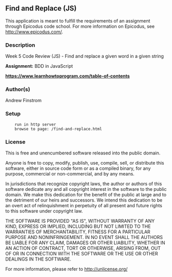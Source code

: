 ## Find and Replace (JS) ##

This application is meant to fulfill the requirements of an assignment through Epicodus code school. For more information on Epicodus, see <http://www.epicodus.com/>.

### Description ###

Week 5 Code Review (JS) - Find and replace a given word in a given string

**Assignment:** BDD in JavaScript

**<https://www.learnhowtoprogram.com/table-of-contents>**

### Author(s) ###

Andrew Finstrom

### Setup ###
```
    run in http server
    browse to page: /find-and-replace.html
```

### License ###
This is free and unencumbered software released into the public domain.

Anyone is free to copy, modify, publish, use, compile, sell, or
distribute this software, either in source code form or as a compiled
binary, for any purpose, commercial or non-commercial, and by any
means.

In jurisdictions that recognize copyright laws, the author or authors
of this software dedicate any and all copyright interest in the
software to the public domain. We make this dedication for the benefit
of the public at large and to the detriment of our heirs and
successors. We intend this dedication to be an overt act of
relinquishment in perpetuity of all present and future rights to this
software under copyright law.

THE SOFTWARE IS PROVIDED "AS IS", WITHOUT WARRANTY OF ANY KIND,
EXPRESS OR IMPLIED, INCLUDING BUT NOT LIMITED TO THE WARRANTIES OF
MERCHANTABILITY, FITNESS FOR A PARTICULAR PURPOSE AND NONINFRINGEMENT.
IN NO EVENT SHALL THE AUTHORS BE LIABLE FOR ANY CLAIM, DAMAGES OR
OTHER LIABILITY, WHETHER IN AN ACTION OF CONTRACT, TORT OR OTHERWISE,
ARISING FROM, OUT OF OR IN CONNECTION WITH THE SOFTWARE OR THE USE OR
OTHER DEALINGS IN THE SOFTWARE.

For more information, please refer to <http://unlicense.org/>
